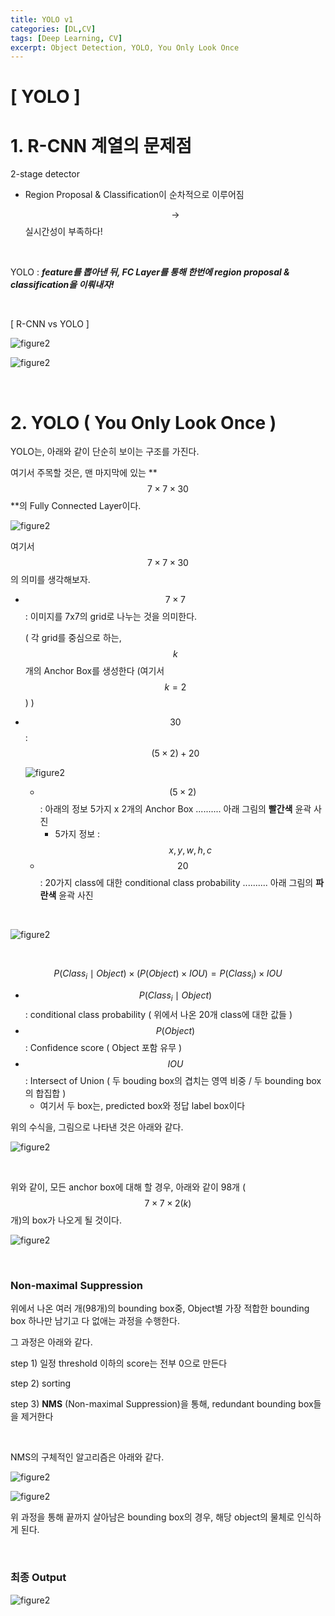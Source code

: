 ```yaml
---
title: YOLO v1
categories: [DL,CV]
tags: [Deep Learning, CV]
excerpt: Object Detection, YOLO, You Only Look Once
---
```


<script src="https://cdn.mathjax.org/mathjax/latest/MathJax.js?config=TeX-AMS-MML_HTMLorMML" type="text/javascript"></script>

# [ YOLO ]

# 1. R-CNN 계열의 문제점

2-stage detector

- Region Proposal & Classification이 순차적으로 이루어짐

  $$\rightarrow$$ 실시간성이 부족하다!

<br>

YOLO : ***feature를 뽑아낸 뒤, FC Layer를 통해 한번에 region proposal & classification을 이뤄내자!***

<br>

[ R-CNN vs YOLO ]

![figure2](/assets/img/cv/cv72.png)

![figure2](/assets/img/cv/cv73.png)

<br>

# 2. YOLO ( You Only Look Once ) 

YOLO는, 아래와 같이 단순히 보이는 구조를 가진다.

여기서 주목할 것은, 맨 마지막에 있는 **$$7\times 7 \times 30$$**의 Fully Connected Layer이다.

![figure2](/assets/img/cv/cv74.png)

여기서 $$7 \times 7 \times 30$$의 의미를 생각해보자.

- $$7\times 7$$ : 이미지를 7x7의 grid로 나누는 것을 의미한다.

  ( 각 grid를 중심으로 하는, $$k$$개의 Anchor Box를 생성한다 (여기서 $$k=2$$) )

- $$30$$ : $$(5 \times 2) +20$$

  ![figure2](/assets/img/cv/cv76.png)

  - $$(5 \times 2)$$ : 아래의 정보 5가지 x 2개의 Anchor Box .......... 아래 그림의 **빨간색** 윤곽 사진
    - 5가지 정보 : $$x,y,w,h,c$$
  - $$20$$ : 20가지 class에 대한 conditional class probability .......... 아래 그림의 **파란색** 윤곽 사진

<br>

![figure2](/assets/img/cv/cv75.png)

<br>

$$P(Class_i \mid Object) \times (P(Object) \times IOU) = P(Class_i) \times IOU$$

- $$P(Class_i \mid Object)$$ : conditional class probability ( 위에서 나온 20개 class에 대한 값들 )
- $$P(Object)$$ : Confidence score ( Object 포함 유무 )
- $$IOU$$ : Intersect of Union ( 두 bouding box의 겹치는 영역 비중 / 두 bounding box의 합집합 )
  - 여기서 두 box는, predicted box와 정답 label box이다

위의 수식을, 그림으로 나타낸 것은 아래와 같다.

![figure2](/assets/img/cv/cv77.png)

<br>

위와 같이, 모든 anchor box에 대해 할 경우, 아래와 같이 98개 ($$7 \times 7 \times 2(k)$$개)의 box가 나오게 될 것이다.

![figure2](/assets/img/cv/cv78.png)

<br>

### Non-maximal Suppression

위에서 나온 여러 개(98개)의 bounding box중, Object별 가장 적합한 bounding box 하나만 남기고 다 없애는 과정을 수행한다.

그 과정은 아래와 같다.

step 1) 일정 threshold 이하의 score는 전부 0으로 만든다

step 2) sorting

step 3) **NMS** (Non-maximal Suppression)을 통해, redundant bounding box들을 제거한다

<br>

NMS의 구체적인 알고리즘은 아래와 같다.

![figure2](/assets/img/cv/cv79.png)

![figure2](/assets/img/cv/cv89.png)

위 과정을 통해 끝까지 살아남은 bounding box의 경우, 해당 object의 물체로 인식하게 된다.

<br>

### 최종 Output

![figure2](/assets/img/cv/cv81.png)

